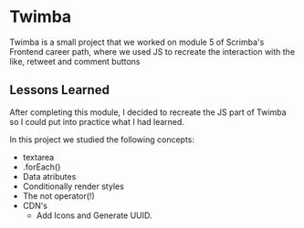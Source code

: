 # Twimba

Twimba is a small project that we worked on module 5 of Scrimba's Frontend career path, where we used JS to recreate the interaction with the like, retweet and comment buttons

## Lessons Learned

After completing this module, I decided to recreate the JS part of Twimba so I could put into practice what I had learned.

In this project we studied the following concepts:

* textarea
* .forEach()
* Data atributes
* Conditionally render styles
* The not operator(!)
* CDN's
    * Add Icons and Generate UUID.
